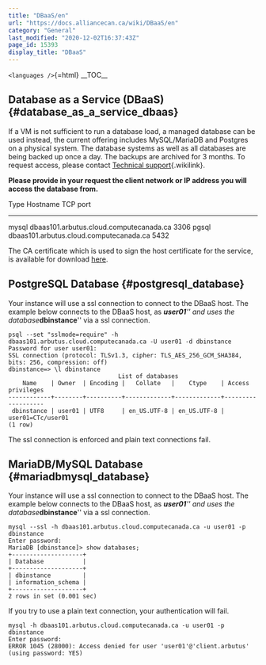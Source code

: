 ```yaml
---
title: "DBaaS/en"
url: "https://docs.alliancecan.ca/wiki/DBaaS/en"
category: "General"
last_modified: "2020-12-02T16:37:43Z"
page_id: 15393
display_title: "DBaaS"
---
```


`<languages />`{=html} \_\_TOC\_\_

## Database as a Service (DBaaS) {#database_as_a_service_dbaas}

If a VM is not sufficient to run a database load, a managed database can be used instead, the current offering includes MySQL/MariaDB and Postgres on a physical system. The database systems as well as all databases are being backed up once a day. The backups are archived for 3 months. To request access, please contact [Technical support](https://docs.alliancecan.ca/Technical_support "Technical support"){.wikilink}.

**Please provide in your request the client network or IP address you will access the database from.**

  Type    Hostname                                  TCP port
  ------- ----------------------------------------- ----------
  mysql   dbaas101.arbutus.cloud.computecanada.ca   3306
  pgsql   dbaas101.arbutus.cloud.computecanada.ca   5432

The CA certificate which is used to sign the host certificate for the service, is available for download [here](http://repo.arbutus.cloud.computecanada.ca/dbaas-ca.pem).

## PostgreSQL Database {#postgresql_database}

Your instance will use a ssl connection to connect to the DBaaS host. The example below connects to the DBaaS host, as ***user01**\'\' and uses the database***dbinstance**\'\' via a ssl connection.

    psql --set "sslmode=require" -h dbaas101.arbutus.cloud.computecanada.ca -U user01 -d dbinstance
    Password for user user01: 
    SSL connection (protocol: TLSv1.3, cipher: TLS_AES_256_GCM_SHA384, bits: 256, compression: off)
    dbinstance=> \l dbinstance
                                   List of databases
        Name    | Owner  | Encoding |   Collate   |    Ctype    | Access privileges 
    ------------+--------+----------+-------------+-------------+-------------------
     dbinstance | user01 | UTF8     | en_US.UTF-8 | en_US.UTF-8 | user01=CTc/user01
    (1 row)

The ssl connection is enforced and plain text connections fail.

## MariaDB/MySQL Database {#mariadbmysql_database}

Your instance will use a ssl connection to connect to the DBaaS host. The example below connects to the DBaaS host, as ***user01**\'\' and uses the database***dbinstance**\'\' via a ssl connection.

    mysql --ssl -h dbaas101.arbutus.cloud.computecanada.ca -u user01 -p dbinstance
    Enter password: 
    MariaDB [dbinstance]> show databases;
    +--------------------+
    | Database           |
    +--------------------+
    | dbinstance         |
    | information_schema |
    +--------------------+
    2 rows in set (0.001 sec)

If you try to use a plain text connection, your authentication will fail.

    mysql -h dbaas101.arbutus.cloud.computecanada.ca -u user01 -p dbinstance
    Enter password: 
    ERROR 1045 (28000): Access denied for user 'user01'@'client.arbutus' (using password: YES)
